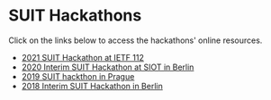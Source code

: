 # SUIT Hackathons

Click on the links below to access the hackathons' online resources.

- [2021 SUIT Hackathon at IETF 112](https://github.com/future-proof-iot/SUIT-hackathons/wiki/IETF-112-SUIT-Hackathon)
- [2020 Interim SUIT Hackathon at SIOT in Berlin](https://siot-hackathon.github.io/)
- [2019 SUIT hackthon in Prague](https://datatracker.ietf.org/meeting/104/materials/slides-104-suit-hackathon-report-01.pdf)
- [2018 Interim SUIT Hackathon in Berlin](https://github.com/suit-wg/Hackathon-Interim-Berlin)
